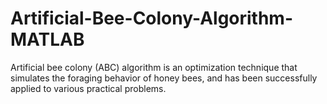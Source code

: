 # Artificial-Bee-Colony-Algorithm-MATLAB
Artificial bee colony (ABC) algorithm is an optimization technique that simulates the foraging behavior of honey bees, and has been successfully applied to various practical problems.
